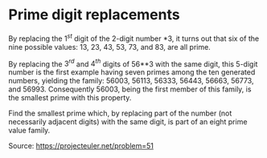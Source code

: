 # Prime digit replacements
By replacing the $1^{st}$ digit of the 2-digit number *3, it turns out that six of the nine possible values: 13, 23, 43, 53, 73, and 83, are all prime.

By replacing the $3^{rd}$ and $4^{th}$ digits of 56**3 with the same digit, this 5-digit number is the first example having seven primes among the ten generated numbers, yielding the family: 56003, 56113, 56333, 56443, 56663, 56773, and 56993. Consequently 56003, being the first member of this family, is the smallest prime with this property.

Find the smallest prime which, by replacing part of the number (not necessarily adjacent digits) with the same digit, is part of an eight prime value family.

Source: https://projecteuler.net/problem=51
